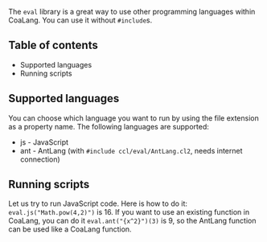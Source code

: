 The `eval` library is a great way to use other programming languages within CoaLang. You can use it without `#include`s.

## Table of contents
* Supported languages
* Running scripts

## Supported languages
You can choose which language you want to run by using the file extension as a property name. The following languages are supported:
* js - JavaScript
* ant - AntLang (with `#include ccl/eval/AntLang.cl2`, needs internet connection)

## Running scripts
Let us try to run JavaScript code. Here is how to do it:
`eval.js("Math.pow(4,2)")` is 16.
If you want to use an existing function in CoaLang, you can do it
`eval.ant("{x^2}")(3)` is 9, so the AntLang function can be used like a CoaLang function.
